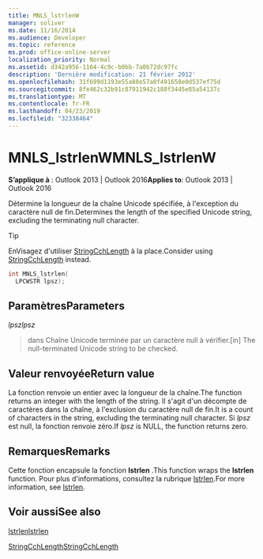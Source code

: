 ```yaml
---
title: MNLS_lstrlenW
manager: soliver
ms.date: 11/16/2014
ms.audience: Developer
ms.topic: reference
ms.prod: office-online-server
localization_priority: Normal
ms.assetid: d342a956-1164-4c9c-b0bb-7a0b72dc97fc
description: 'Dernière modification: 21 février 2012'
ms.openlocfilehash: 31f699d1193e55a88e57a0f491658e0d537ef75d
ms.sourcegitcommit: 8fe462c32b91c87911942c188f3445e85a54137c
ms.translationtype: MT
ms.contentlocale: fr-FR
ms.lasthandoff: 04/23/2019
ms.locfileid: "32338464"
---
```

# <a name="mnlslstrlenw"></a><span data-ttu-id="03403-103">MNLS_lstrlenW</span><span class="sxs-lookup"><span data-stu-id="03403-103">MNLS_lstrlenW</span></span>

  
  
<span data-ttu-id="03403-104">**S’applique à** : Outlook 2013 | Outlook 2016</span><span class="sxs-lookup"><span data-stu-id="03403-104">**Applies to**: Outlook 2013 | Outlook 2016</span></span> 
  
<span data-ttu-id="03403-105">Détermine la longueur de la chaîne Unicode spécifiée, à l'exception du caractère null de fin.</span><span class="sxs-lookup"><span data-stu-id="03403-105">Determines the length of the specified Unicode string, excluding the terminating null character.</span></span>
  
> [!TIP]
> <span data-ttu-id="03403-106">EnVisagez d'utiliser [StringCchLength](https://msdn.microsoft.com/library/ms647539%28VS.85%29.aspx) à la place.</span><span class="sxs-lookup"><span data-stu-id="03403-106">Consider using [StringCchLength](https://msdn.microsoft.com/library/ms647539%28VS.85%29.aspx) instead.</span></span> 
  
```cpp
int MNLS_lstrlen(
  LPCWSTR lpsz);
```

## <a name="parameters"></a><span data-ttu-id="03403-107">Paramètres</span><span class="sxs-lookup"><span data-stu-id="03403-107">Parameters</span></span>

 <span data-ttu-id="03403-108">_lpsz_</span><span class="sxs-lookup"><span data-stu-id="03403-108">_lpsz_</span></span>
  
> <span data-ttu-id="03403-109">dans Chaîne Unicode terminée par un caractère null à vérifier.</span><span class="sxs-lookup"><span data-stu-id="03403-109">[in] The null-terminated Unicode string to be checked.</span></span>
    
## <a name="return-value"></a><span data-ttu-id="03403-110">Valeur renvoyée</span><span class="sxs-lookup"><span data-stu-id="03403-110">Return value</span></span>

<span data-ttu-id="03403-111">La fonction renvoie un entier avec la longueur de la chaîne.</span><span class="sxs-lookup"><span data-stu-id="03403-111">The function returns an integer with the length of the string.</span></span> <span data-ttu-id="03403-112">Il s'agit d'un décompte de caractères dans la chaîne, à l'exclusion du caractère null de fin.</span><span class="sxs-lookup"><span data-stu-id="03403-112">It is a count of characters in the string, excluding the terminating null character.</span></span> <span data-ttu-id="03403-113">Si _lpsz_ est null, la fonction renvoie zéro.</span><span class="sxs-lookup"><span data-stu-id="03403-113">If  _lpsz_ is NULL, the function returns zero.</span></span> 
  
## <a name="remarks"></a><span data-ttu-id="03403-114">Remarques</span><span class="sxs-lookup"><span data-stu-id="03403-114">Remarks</span></span>

<span data-ttu-id="03403-115">Cette fonction encapsule la fonction **lstrlen** .</span><span class="sxs-lookup"><span data-stu-id="03403-115">This function wraps the **lstrlen** function.</span></span> <span data-ttu-id="03403-116">Pour plus d'informations, consultez la rubrique [lstrlen](https://msdn.microsoft.com/library/ms647492%28VS.85%29.aspx).</span><span class="sxs-lookup"><span data-stu-id="03403-116">For more information, see [lstrlen](https://msdn.microsoft.com/library/ms647492%28VS.85%29.aspx).</span></span>
  
## <a name="see-also"></a><span data-ttu-id="03403-117">Voir aussi</span><span class="sxs-lookup"><span data-stu-id="03403-117">See also</span></span>



[<span data-ttu-id="03403-118">lstrlen</span><span class="sxs-lookup"><span data-stu-id="03403-118">lstrlen</span></span>](https://msdn.microsoft.com/library/ms647492%28VS.85%29.aspx)
  
[<span data-ttu-id="03403-119">StringCchLength</span><span class="sxs-lookup"><span data-stu-id="03403-119">StringCchLength</span></span>](https://msdn.microsoft.com/library/ms647539%28VS.85%29.aspx)

